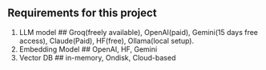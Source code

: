 ## Requirements for this project

1. LLM model ## Groq(freely available), OpenAI(paid), Gemini(15 days free access), Claude(Paid), HF(free), Ollama(local setup).
2. Embedding Model ## OpenAI, HF, Gemini
3. Vector DB ## in-memory, Ondisk, Cloud-based